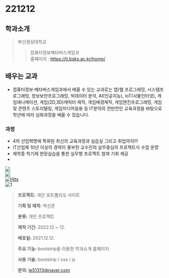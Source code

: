 # 221212
## 학과소개
>부산경상대학교
>>컴퓨터정보메타버스게임과<br>
>>홈페이지 : https://it.bsks.ac.kr/home/

## 배우는 교과
* 컴퓨터정보·메타버스게임과에서 배울 수 있는 교과로는 앱/웹 프로그래밍, 시스템프로그래밍, 정보보안프로그래밍, 빅데이터 분석, AI(인공지능), IoT(사물인터넷), 게임애니메이션, 게임(2D,3D)캐릭터 제작, 게임배경제작, 게임엔진프로그래밍, 게임 및 콘텐츠 스토리텔링, 게임미디어응용 등 IT분야의 전반전인 교육과정을 바탕으로 학년에 따라 심화과정을 배울 수 있습니다.

### 과정
* 4차 산업혁명에 특화된 최신의 교육과정과 실습실 그리고 취업까지!!!
* IT산업체 10년 이상의 경력이 풍부한 교수진의 실무중심의 프로젝트식 수업 운영
* 재학중 학기제 현장실습을 통한 실무형 프로젝트 참여 기회 제공<br>
* 
<a href="https://packsunjun.github.io/221212/"><img src="https://img.shields.io/badge/Github-3DDC84?style=flat-square&logo=GitHub&logoColor=white"/></a><br>
<a href="https://gorgeous-dieffenbachia-b45fda.netlify.app"><img src="https://img.shields.io/badge/Netlify-3DDC84?style=flat-square&logo=Netlify&logoColor=white"/></a><br>
[![Hits](https://hits.seeyoufarm.com/api/count/incr/badge.svg?url=https%3A%2F%2Fgithub.com%2Fpacksunjun%2F221121&count_bg=%23C8C83D&title_bg=%23FF0000&icon=&icon_color=%23FF00C7&title=%EC%A1%B0%ED%9A%8C%EC%88%98&edge_flat=true)](https://hits.seeyoufarm.com)<br>
![1](https://user-images.githubusercontent.com/112832753/206958671-88300bc5-dfa7-472b-b3bd-d066d63b3555.PNG)

> **프로젝트:** 개인 포트폴리오 사이트
>
> **기획 및 제작:** 박선준
>
> **분류:** 개인 프로젝트
>
> **제작 기간:** 2022.12 ~ 12.
>
> **배포일:** 2021.12.12.
>
> **주요 기능:** bootstrip을 이용한 학과소개 홈페이지
>
> **사용 기술:** bootstrip / css / js
>
> **문의:** le51313@naver.com

